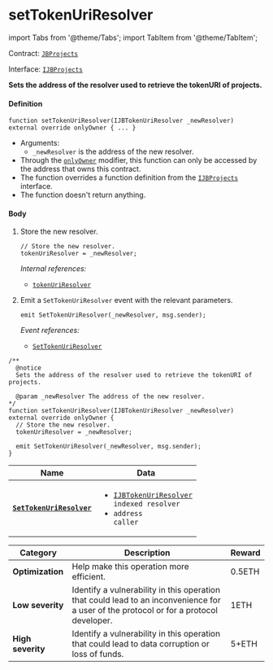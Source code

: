 # setTokenUriResolver

import Tabs from '@theme/Tabs';
import TabItem from '@theme/TabItem';

Contract: [`JBProjects`](/dev/deprecated/v2/contracts/jbprojects/README.md)

Interface: [`IJBProjects`](/dev/deprecated/v2/interfaces/ijbprojects.md)

<Tabs>
<TabItem value="Step by step" label="Step by step">

**Sets the address of the resolver used to retrieve the tokenURI of projects.**

#### Definition

```
function setTokenUriResolver(IJBTokenUriResolver _newResolver) external override onlyOwner { ... }
```

* Arguments:
  * `_newResolver` is the address of the new resolver.
* Through the [`onlyOwner`](https://docs.openzeppelin.com/contracts/4.x/api/access#Ownable-onlyOwner--) modifier, this function can only be accessed by the address that owns this contract.
* The function overrides a function definition from the [`IJBProjects`](/dev/deprecated/v2/interfaces/ijbprojects.md) interface.
* The function doesn't return anything.

#### Body

1.  Store the new resolver.

    ```
    // Store the new resolver.
    tokenUriResolver = _newResolver;
    ```

    _Internal references:_

    * [`tokenUriResolver`](/dev/deprecated/v2/contracts/jbprojects/properties/tokenuriresolver.md)
2.  Emit a `SetTokenUriResolver` event with the relevant parameters.

    ```
    emit SetTokenUriResolver(_newResolver, msg.sender);
    ```

    _Event references:_

    * [`SetTokenUriResolver`](/dev/deprecated/v2/contracts/jbprojects/events/settokenuriresolver.md)

</TabItem>

<TabItem value="Code" label="Code">

```
/**
  @notice 
  Sets the address of the resolver used to retrieve the tokenURI of projects.

  @param _newResolver The address of the new resolver.
*/
function setTokenUriResolver(IJBTokenUriResolver _newResolver) external override onlyOwner {
  // Store the new resolver.
  tokenUriResolver = _newResolver;

  emit SetTokenUriResolver(_newResolver, msg.sender);
}
```

</TabItem>

<TabItem value="Events" label="Events">

| Name                                                          | Data                                                                                                                                                                                                                                                                                     |
| ------------------------------------------------------------- | ---------------------------------------------------------------------------------------------------------------------------------------------------------------------------------------------------------------------------------------------------------------------------------------- |
| [**`SetTokenUriResolver`**](/dev/deprecated/v2/contracts/jbprojects/events/settokenuriresolver.md) | <ul><li><code>[IJBTokenUriResolver](/dev/deprecated/v2/interfaces/ijbtokenuriresolver.md) indexed resolver</code></li><li><code>address caller</code></li></ul>                                                                                                         |

</TabItem>

<TabItem value="Bug bounty" label="Bug bounty">

| Category          | Description                                                                                                                            | Reward |
| ----------------- | -------------------------------------------------------------------------------------------------------------------------------------- | ------ |
| **Optimization**  | Help make this operation more efficient.                                                                                               | 0.5ETH |
| **Low severity**  | Identify a vulnerability in this operation that could lead to an inconvenience for a user of the protocol or for a protocol developer. | 1ETH   |
| **High severity** | Identify a vulnerability in this operation that could lead to data corruption or loss of funds.                                        | 5+ETH  |

</TabItem>
</Tabs>
